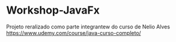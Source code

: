 # Workshop-JavaFx


Projeto reralizado como parte integrantew do curso de Nelio Alves
https://www.udemy.com/course/java-curso-completo/
